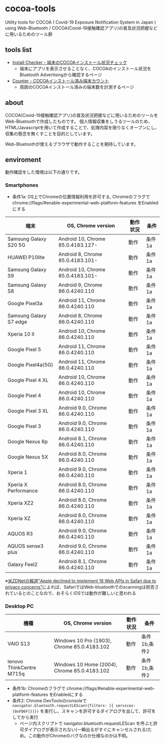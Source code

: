 # cocoa-tools
Utility tools for COCOA ( Covid-19 Exposure Notification System in Japan ) using Web-Bluetooth / COCOA(Covid-19接触確認アプリ)の普及状況把握などに用いるためのツール群

## tools list

- [Install Checker - 端末のCOCOAインストール状況チェック](https://daisuke-nogami.github.io/cocoa-tools/install-checker.html)
  - 端末にアプリを表示させることなく、COCOAのインストール状況をBluetooth Advertisingから確認するページ
- [Counter - COCOAインストール済み端末カウント](https://daisuke-nogami.github.io/cocoa-tools/counter.html)
  - 周囲のCOCOAインストール済みの端末数を計測するページ

## about

COCOA(Covid-19接触確認アプリ)の普及状況把握などに用いるためのツールをWeb-Bluetoothで作成したものです。
個人情報収集をしうるツールのため、HTML/Javascriptを用いて作成することで、処理内容を限りなくオープンにし、収集の懸念を無くすことを目的としています。

Web-Bluetoothが使えるブラウザで動作することを期待しています。

## enviroment

動作確認をした環境は以下の通りです。

### Smartphones

- 条件1a: OS上でChromeの位置情報利用を許可する, Chromeのフラグで chrome://flags/#enable-experimental-web-platform-features をEnabledにする

| 端末 | OS, Chrome version | 動作状況 | 条件 |
| ---- | ------ | ----- | ------ |
| Samsung Galaxy S20 5G | Android 10, Chrome 85.0.4183.127- | 動作 | 条件1a |
| HUAWEI P10lite | Android 8, Chrome 85.0.4183.101- | 動作 | 条件1a |
| Samsung Galaxy S9 | Android 10, Chrome 85.0.4183.101- | 動作 | 条件1a |
| Samsung Galaxy S8 | Android 9, Chrome 86.0.4240.110 | 動作 | 条件1a |
| Google Pixel3a | Android 11, Chrome 86.0.4240.110 | 動作 | 条件1a |
| Samsung Galaxy S7 edge | Android 8, Chrome 86.0.4240.110 | 動作 | 条件1a |
| Xperia 10 II      | Android 10, Chrome 86.0.4240.110 | 動作 | 条件1a |
| Google Pixel 5    | Android 11, Chrome 86.0.4240.110 | 動作 | 条件1a |
| Google Pixel4a(5G)| Android 11, Chrome 86.0.4240.110 | 動作 | 条件1a |
| Google Pixel 4 XL | Android 10, Chrome 86.0.4240.110 | 動作 | 条件1a |
| Google Pixel 4    | Android 10, Chrome 86.0.4240.110 | 動作 | 条件1a |
| Google Pixel 3 XL | Android 9.0, Chrome 86.0.4240.110 | 動作 | 条件1a |
| Google Pixel 3    | Android 9.0, Chrome 86.0.4240.110 | 動作 | 条件1a |
| Google Nexus 6p   | Android 8.1, Chrome 86.0.4240.110 | 動作 | 条件1a |
| Google Nexus 5X   | Android 8.0, Chrome 86.0.4240.110 | 動作 | 条件1a |
| Xperia 1          | Android 9.0, Chrome 86.0.4240.110 | 動作 | 条件1a |
| Xperia X Performance | Android 8.0, Chrome 86.0.4240.110 | 動作 | 条件1a |
| Xperia XZ2        | Android 8.0, Chrome 86.0.4240.110 | 動作 | 条件1a |
| Xperia XZ         | Android 8.0, Chrome 86.0.4240.110 | 動作 | 条件1a |
| AQUOS R3          | Android 9.0, Chrome 86.0.4240.110 | 動作 | 条件1a |
| AQUOS sense3 plus | Android 9.0, Chrome 86.0.4240.110 | 動作 | 条件1a |
| Galaxy Feel2      | Android 8.1, Chrome 86.0.4240.110 | 動作 | 条件1a |

※[米ZDNetの報道"Apple declined to implement 16 Web APIs in Safari due to privacy concerns"](https://www.zdnet.com/article/apple-declined-to-implement-16-web-apis-in-safari-due-to-privacy-concerns/)によれば、SafariではWeb-bluetoothでのscanningは拒否されているとのことなので、おそらくiOSでは動作が難しいと思われる

### Desktop PC

| 機種 | OS, Chrome version | 動作状況 | 条件 |
| ---- | ------ | ----- | ------ |
| VAIO S13 | Windows 10 Pro (1903), Chrome 85.0.4183.102 | 動作 | 条件1b,条件2 |
| lenovo ThinkCentre M715q | Windows 10 Home (2004), Chrome 85.0.4183.102 | 動作 | 条件1b,条件2 |

- 条件1b: Chromeのフラグで chrome://flags/#enable-experimental-web-platform-features をEnabledにする
- 条件2: Chrome DevToolsのconsoleで `navigator.bluetooth.requestLEScan({filters: [{ services: [0xFD6F]}]})` を実行し、スキャンを許可するダイアログを出して、許可をしてから実行
  - ページ内スクリプトで navigator.bluetooth.requestLEScan を呼ぶと許可ダイアログが表示されない(一瞬出るがすぐにキャンセルされる)ため。この動作がChromeのバグなのか仕様なのかは不明。
